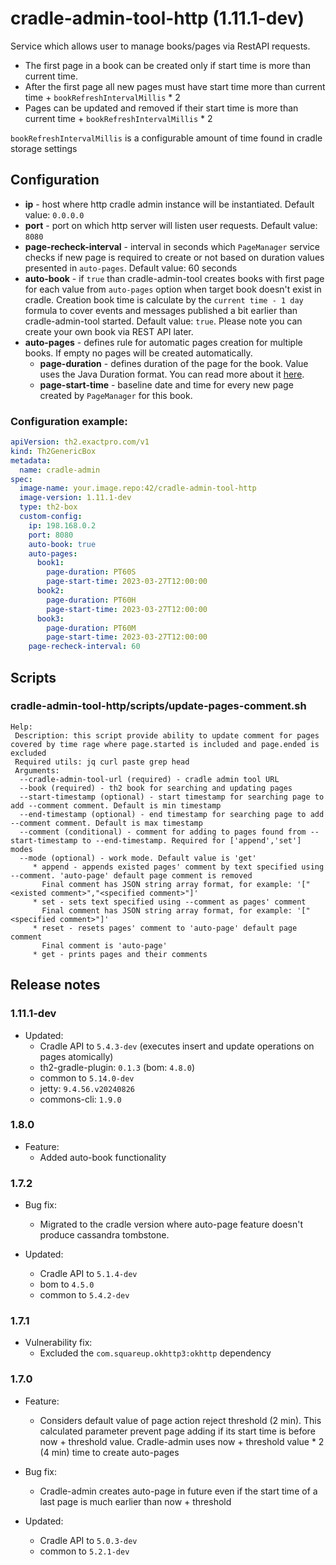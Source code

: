 # cradle-admin-tool-http (1.11.1-dev)
Service which allows user to manage books/pages via RestAPI requests.
- The first page in a book can be created only if start time is more than current time.
- After the first page all new pages must have start time more than current time + `bookRefreshIntervalMillis` * 2
- Pages can be updated and removed if their start time is more than current time + `bookRefreshIntervalMillis` * 2

`bookRefreshIntervalMillis` is a configurable amount of time found in cradle storage settings



## Configuration
- **ip** - host where http cradle admin instance will be instantiated. Default value: `0.0.0.0`
- **port** - port on which http server will listen user requests. Default value: `8080`
- **page-recheck-interval** - interval in seconds which `PageManager` service checks if new page is required to create or not based on duration values presented in `auto-pages`. Default value: 60 seconds
- **auto-book** - if `true` than cradle-admin-tool creates books with first page for each value from `auto-pages` option when target book doesn't exist in cradle. 
  Creation book time is calculate by the `current time - 1 day` formula to cover events and messages published a bit earlier than cradle-admin-tool started. Default value: `true`.
  Please note you can create your own book via REST API later.
- **auto-pages** - defines rule for automatic pages creation for multiple books. If empty no pages will be created automatically.
  - **page-duration** - defines duration of the page for the book. Value uses the Java Duration format. You can read more about it [here](https://docs.oracle.com/javase/8/docsT/api/java/time/Duration.html#parse-java.lang.CharSequence-).
  - **page-start-time** - baseline date and time for every new page created by `PageManager` for this book.

### Configuration example:
```yaml
apiVersion: th2.exactpro.com/v1
kind: Th2GenericBox
metadata:
  name: cradle-admin
spec:
  image-name: your.image.repo:42/cradle-admin-tool-http
  image-version: 1.11.1-dev
  type: th2-box
  custom-config:
    ip: 198.168.0.2
    port: 8080
    auto-book: true
    auto-pages:
      book1:
        page-duration: PT60S
        page-start-time: 2023-03-27T12:00:00
      book2: 
        page-duration: PT60H
        page-start-time: 2023-03-27T12:00:00
      book3: 
        page-duration: PT60M
        page-start-time: 2023-03-27T12:00:00
    page-recheck-interval: 60 
```

## Scripts

### cradle-admin-tool-http/scripts/update-pages-comment.sh

```
Help:
 Description: this script provide ability to update comment for pages covered by time rage where page.started is included and page.ended is excluded
 Required utils: jq curl paste grep head
 Arguments:
  --cradle-admin-tool-url (required) - cradle admin tool URL
  --book (required) - th2 book for searching and updating pages
  --start-timestamp (optional) - start timestamp for searching page to add --comment comment. Default is min timestamp
  --end-timestamp (optional) - end timestamp for searching page to add --comment comment. Default is max timestamp
  --comment (conditional) - comment for adding to pages found from --start-timestamp to --end-timestamp. Required for ['append','set'] modes
  --mode (optional) - work mode. Default value is 'get'
     * append - appends existed pages' comment by text specified using --comment. 'auto-page' default page comment is removed
       Final comment has JSON string array format, for example: '["<existed comment>","<specified comment>"]'
     * set - sets text specified using --comment as pages' comment
       Final comment has JSON string array format, for example: '["<specified comment>"]'
     * reset - resets pages' comment to 'auto-page' default page comment
       Final comment is 'auto-page'
     * get - prints pages and their comments
```

## Release notes

### 1.11.1-dev

+ Updated:
  + Cradle API to `5.4.3-dev` (executes insert and update operations on pages atomically)
  + th2-gradle-plugin: `0.1.3` (bom: `4.8.0`)
  + common to `5.14.0-dev`
  + jetty: `9.4.56.v20240826`
  + commons-cli: `1.9.0`

### 1.8.0

+ Feature:
  + Added auto-book functionality

### 1.7.2

+ Bug fix:
  + Migrated to the cradle version where auto-page feature doesn't produce cassandra tombstone.
  
+ Updated:
  + Cradle API to `5.1.4-dev`
  + bom to `4.5.0`
  + common to `5.4.2-dev`

### 1.7.1

+ Vulnerability fix:
  + Excluded the `com.squareup.okhttp3:okhttp` dependency 

### 1.7.0

+ Feature:
  + Considers default value of page action reject threshold (2 min). This calculated parameter prevent page adding if its start time is before now + threshold value. 
    Cradle-admin uses now + threshold value * 2 (4 min) time to create auto-pages
    
+ Bug fix:
  + Cradle-admin creates auto-page in future even if the start time of a last page is much earlier than now + threshold

+ Updated:
  + Cradle API to `5.0.3-dev`
  + common to `5.2.1-dev`